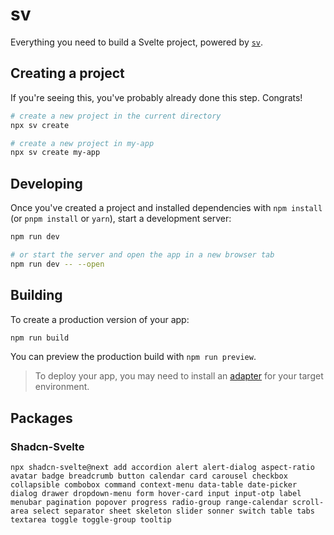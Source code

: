 # sv

Everything you need to build a Svelte project, powered by [`sv`](https://github.com/sveltejs/cli).

## Creating a project

If you're seeing this, you've probably already done this step. Congrats!

```bash
# create a new project in the current directory
npx sv create

# create a new project in my-app
npx sv create my-app
```

## Developing

Once you've created a project and installed dependencies with `npm install` (or `pnpm install` or `yarn`), start a development server:

```bash
npm run dev

# or start the server and open the app in a new browser tab
npm run dev -- --open
```

## Building

To create a production version of your app:

```bash
npm run build
```

You can preview the production build with `npm run preview`.

> To deploy your app, you may need to install an [adapter](https://svelte.dev/docs/kit/adapters) for your target environment.

## Packages

### Shadcn-Svelte
```
npx shadcn-svelte@next add accordion alert alert-dialog aspect-ratio avatar badge breadcrumb button calendar card carousel checkbox collapsible combobox command context-menu data-table date-picker dialog drawer dropdown-menu form hover-card input input-otp label menubar pagination popover progress radio-group range-calendar scroll-area select separator sheet skeleton slider sonner switch table tabs textarea toggle toggle-group tooltip
```
